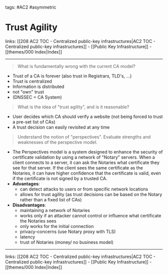 tags: #AC2 #asymmetric 

# Trust Agility

links: [[208 AC2 TOC - Centralized public-key infrastructures|AC2 TOC - Centralized public-key infrastructures]] - [[Public Key Infrastructure]] - [[themes/000 Index|Index]]

---

> What is fundamentally wrong with the current CA model?

- Trust of a CA is forever (also trust in Registrars, TLD's, ...)
- Trust is centralized
- Information is distributed
- not "own" trust
- (DNSSEC = CA System)

> What is the idea of "trust agility", and is it reasonable?

- User decides which CA should verify a website (not being forced to trust a pre-set list of CAs)
- A trust decision can easily revisited at any time

>  Understand the notion of "perspectives". Evaluate strengths and weaknesses of the perspective model.

- The Perspectives model is a system designed to enhance the security of certificate validation by using a network of "Notary" servers. When a client connects to a server, it can ask the Notaries what certificate they see for that server. If the client sees the same certificate as the Notaries, it can have higher confidence that the certificate is valid, even if the certificate is not signed by a trusted CA.
- **Advantages**:
	- can detect attacks to users or from specific network locations
	- allows for trust agility (as trust decisions can be based on the Notary rather than a fixed list of CAs)
- **Disadvantages**:
	- maintaining a network of Notaries
	- works only if an attacker cannot control or influence what certificate the Notaries sees
	- only works for the initial connection
	- privacy-concerns (use Notary proxy with TLS)
	- latency
	- trust of Notaries (money/ no business model)

---
links: [[208 AC2 TOC - Centralized public-key infrastructures|AC2 TOC - Centralized public-key infrastructures]] - [[Public Key Infrastructure]] - [[themes/000 Index|Index]]